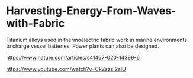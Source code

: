 # Harvesting-Energy-From-Waves-with-Fabric
Titanium alloys used in thermoelectric fabric work in marine environments to charge vessel batteries. Power plants can also be designed.

https://www.nature.com/articles/s41467-020-14399-6

https://www.youtube.com/watch?v=CkZszsl2aIU
